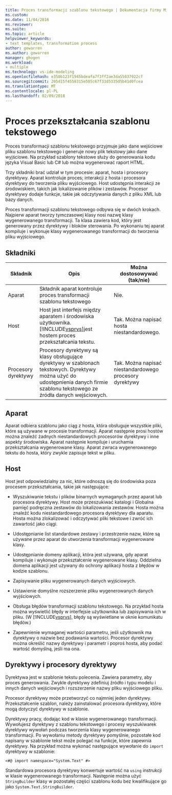 ```yaml
---
title: Proces transformacji szablonu tekstowego | Dokumentacja firmy Microsoft
ms.custom: 
ms.date: 11/04/2016
ms.reviewer: 
ms.suite: 
ms.topic: article
helpviewer_keywords:
- text templates, transformation process
author: gewarren
ms.author: gewarren
manager: ghogen
ms.workload:
- multiple
ms.technology: vs-ide-modeling
ms.openlocfilehash: e350b123f1945bdeafa7f3ff2ae3da55037922cf
ms.sourcegitcommit: 205d15f4558315e585c67f33d5335d5b41d0fcea
ms.translationtype: MT
ms.contentlocale: pl-PL
ms.lasthandoff: 02/09/2018
---
```

# <a name="the-text-template-transformation-process"></a>Proces przekształcania szablonu tekstowego
Proces transformacji szablonu tekstowego przyjmuje jako dane wejściowe pliku szablonu tekstowego i generuje nowy plik tekstowy jako dane wyjściowe. Na przykład szablony tekstowe służy do generowania kodu języka Visual Basic lub C# lub można wygenerować raport HTML.  
  
 Trzy składniki brać udział w tym procesie: aparat, hosta i procesory dyrektywy. Aparat kontroluje proces; interakcji z hosta i procesora dyrektywy do tworzenia pliku wyjściowego. Host udostępnia interakcji ze środowiskiem, takich jak lokalizowanie plików i zestawów. Procesor dyrektywy dodaje funkcje, takie jak odczytywania danych z pliku XML lub bazy danych.  
  
 Proces transformacji szablonu tekstowego odbywa się w dwóch krokach. Najpierw aparat tworzy tymczasowej klasy nosi nazwę klasy wygenerowanego transformacji. Ta klasa zawiera kod, który jest generowany przez dyrektywy i bloków sterowania. Po wykonaniu tej aparat kompiluje i wykonuje klasy wygenerowanego transformacji do tworzenia pliku wyjściowego.  
  
## <a name="components"></a>Składniki  
  
|Składnik|Opis|Można dostosowywać (tak/nie)|  
|---------------|-----------------|------------------------------|  
|Aparat|Składnik aparat kontroluje proces transformacji szablonu tekstowego|Nie.|  
|Host|Host jest interfejs między aparatem i środowiska użytkownika. [!INCLUDE[vsprvs](../code-quality/includes/vsprvs_md.md)]jest hostem proces przekształcania tekstu.|Tak. Można napisać hosta niestandardowego.|  
|Procesory dyrektywy|Procesory dyrektywy są klasy obsługujące dyrektywy w szablonach tekstowych. Dyrektywy można użyć do udostępnienia danych firmie szablonu tekstowego ze źródła danych wejściowych.|Tak. Można napisać niestandardowego procesory dyrektywy|  
  
## <a name="the-engine"></a>Aparat  
 Aparat odbiera szablonu jako ciąg z hosta, która obsługuje wszystkie pliki, które są używane w procesie transformacji. Aparat następnie prosi hostów można znaleźć żadnych niestandardowych procesorów dyrektywy i inne aspekty środowiska. Aparat następnie kompiluje i uruchamia przekształcania wygenerowane klasy. Aparat zwraca wygenerowanego tekstu do hosta, który zwykle zapisuje tekst w pliku.  
  
## <a name="the-host"></a>Host  
 Host jest odpowiedzialny za nic, które odnoszą się do środowiska poza procesem przekształcania, takie jak następujące:  
  
-   Wyszukiwanie tekstu i plików binarnych wymaganych przez aparat lub procesora dyrektywy. Host może przeszukiwać katalogi i Globalna pamięć podręczna zestawów do lokalizowania zestawów. Hosta można znaleźć kodu niestandardowego procesora dyrektywy dla aparatu. Hosta można zlokalizować i odczytywać pliki tekstowe i zwróć ich zawartość jako ciągi.  
  
-   Udostępnianie list standardowe zestawy i przestrzenie nazw, które są używane przez aparat do utworzenia transformacji wygenerowane klasy.  
  
-   Udostępnianie domeny aplikacji, która jest używana, gdy aparat kompiluje i wykonuje przekształcenie wygenerowane klasy. Oddzielna domena aplikacji jest używany do ochrony aplikacji hosta z błędów w kodzie szablonu.  
  
-   Zapisywanie pliku wygenerowanych danych wyjściowych.  
  
-   Ustawienie domyślne rozszerzenie pliku wygenerowanych danych wyjściowych.  
  
-   Obsługa błędów transformacji szablonu tekstowego. Na przykład hosta można wyświetlić błędy w interfejsie użytkownika lub zapisywania ich w pliku. (W [!INCLUDE[vsprvs](../code-quality/includes/vsprvs_md.md)], błędy są wyświetlane w oknie komunikatu błędów.)  
  
-   Zapewnienie wymaganej wartości parametru, jeśli użytkownik ma dyrektywy o nazwie bez podawania wartości. Procesor dyrektywy można określić nazwy dyrektywy i parametr i poproś hosta, aby podać wartość domyślną, jeśli ma ona.  
  
## <a name="directives-and-directive-processors"></a>Dyrektywy i procesory dyrektywy  
 Dyrektywa jest w szablonie tekstu polecenia. Zawiera parametry, aby proces generowania. Zwykle dyrektywy zdefiniuj źródło i typu modelu i innych danych wejściowych i rozszerzenie nazwy pliku wyjściowego pliku.  
  
 Procesor dyrektywy może przetworzyć co najmniej jeden dyrektywy. Przekształcenie szablon, należy zainstalować procesora dyrektywy, które mogą dotyczyć dyrektywy w szablonie.  
  
 Dyrektywy pracy, dodając kod w klasie wygenerowanego transformacji. Wywołujesz dyrektywy z szablonu tekstowego i procesy wyszukiwarek dyrektywy wywołań podczas tworzenia klasy wygenerowanego transformacji. Po wywołaniu metody dyrektywy pomyślnie, pozostałe kod napisany w szablonie tekst może polegać na funkcje, które zapewnia dyrektywy. Na przykład można wykonać następujące wywołanie do `import` dyrektywy w szablonie:  
  
 `<#@ import namespace="System.Text" #>`  
  
 Standardowa procesora dyrektywy konwertuje wartość na `using` instrukcji w klasie wygenerowanego transformacji. Następnie można użyć `StringBuilder` klasy w pozostałej części szablonu kodu bez kwalifikujące go jako `System.Text.StringBuilder`.